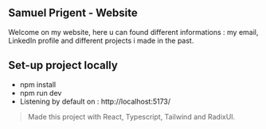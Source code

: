 ## Samuel Prigent - Website

Welcome on my website, here u can found different informations : my email, LinkedIn profile and different projects i made in the past.

## Set-up project locally

- npm install
- npm run dev
- Listening by default on : http://localhost:5173/

> Made this project with React, Typescript, Tailwind and RadixUI.
